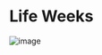 # Life Weeks

![image](https://github.com/sada-projects/life-weeks/assets/55833403/343758b3-e1d1-4c62-bff5-7e3fddd5dbf5)
